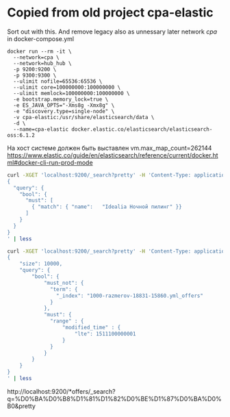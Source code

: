 # Copied from old project cpa-elastic

Sort out with this. And remove legacy also as unnessary later network *cpa* in docker-compose.yml

```shell
docker run --rm -it \
  --network=cpa \
  --network=hub_hub \
  -p 9200:9200 \
  -p 9300:9300 \
  --ulimit nofile=65536:65536 \
  --ulimit core=100000000:100000000 \
  --ulimit memlock=100000000:100000000 \
  -e bootstrap.memory_lock=true \
  -e ES_JAVA_OPTS="-Xms8g -Xmx8g" \
  -e "discovery.type=single-node" \
  -v cpa-elastic:/usr/share/elasticsearch/data \
  -d \
  --name=cpa-elastic docker.elastic.co/elasticsearch/elasticsearch-oss:6.1.2
```

На хост системе должен быть выставлен vm.max_map_count=262144
https://www.elastic.co/guide/en/elasticsearch/reference/current/docker.html#docker-cli-run-prod-mode


```bash
curl -XGET 'localhost:9200/_search?pretty' -H 'Content-Type: application/json' -d'
{
  "query": {
    "bool": {
      "must": [
        { "match": { "name":   "Idealia Ночной пилинг" }}
      ]
    }
  }
}
' | less
```

```bash
curl -XGET 'localhost:9200/_search?pretty' -H 'Content-Type: application/json' -d'
{
    "size": 10000,
    "query": {
        "bool": {
            "must_not": {
              "term": {
                "_index": "1000-razmerov-18831-15860.yml_offers"
              }
            },
            "must": {
              "range" : {
                  "modified_time" : {
                      "lte": 1511100000001
                  }
              }
            }
        }
    }
}
' | less
```

http://localhost:9200/*offers/_search?q=%D0%BA%D0%B8%D1%81%D1%82%D0%BE%D1%87%D0%BA%D0%B0&pretty